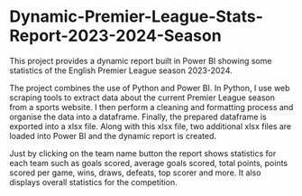 # Dynamic-Premier-League-Stats-Report-2023-2024-Season
This project provides a dynamic report built in Power BI showing some statistics of the English Premier League season 2023-2024.

The project combines the use of Python and Power BI. In Python, I use web scraping tools to extract data about the current Premier League season from a sports website. I then perform a cleaning and formatting process and organise the data into a dataframe. Finally, the prepared dataframe is exported into a xlsx file. Along with this xlsx file, two additional xlsx files are loaded into Power BI and the dynamic report is created. 

Just by clicking on the team name button the report shows statistics for each team such as goals scored, average goals scored, total points, points scored per game, wins, draws, defeats, top scorer and more. It also displays overall statistics for the competition.
